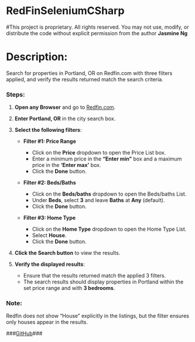 # RedFinSeleniumCSharp
#This project is proprietary. All rights reserved. You may not use, modify, or distribute the code without explicit permission from the author **Jasmine Ng**

# Description:
Search for properties in Portland, OR on Redfin.com with three filters applied, and verify the results returned match the search criteria.

### Steps:

1. **Open any Browser** and go to [Redfin.com](https://www.redfin.com/).
   
2. **Enter Portland, OR** in the city search box.

3. **Select the following filters**:
   - **Filter #1: Price Range**
     - Click on the **Price** dropdown to open the Price List box.
     - Enter a minimum price in the **“Enter min”** box and a maximum price in the **‘Enter max’** box.
     - Click the **Done** button.
   
   - **Filter #2: Beds/Baths**
     - Click on the **Beds/baths** dropdown to open the Beds/baths List.
     - Under **Beds**, select **3** and leave **Baths** at **Any** (default).
     - Click the **Done** button.

   - **Filter #3: Home Type**
     - Click on the **Home Type** dropdown to open the Home Type List.
     - Select **House**.
     - Click the **Done** button.

4. **Click the Search button** to view the results.

5. **Verify the displayed results**:
   - Ensure that the results returned match the applied 3 filters.
   - The search results should display properties in Portland within the set price range and with **3 bedrooms**.

### Note:
Redfin does not show “House” explicitly in the listings, but the filter ensures only houses appear in the results.

###[GitHub](https://github.com/jasminen888/RedFinSeleniumCSharp)###

